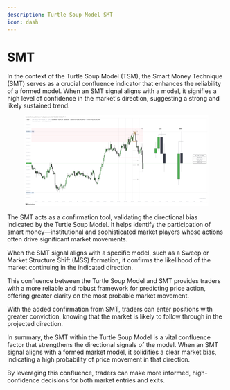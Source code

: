 ```yaml
---
description: Turtle Soup Model SMT
icon: dash
---
```


# SMT

In the context of the Turtle Soup Model (TSM), the Smart Money Technique (SMT) serves as a crucial confluence indicator that enhances the reliability of a formed model. When an SMT signal aligns with a model, it signifies a high level of confidence in the market's direction, suggesting a strong and likely sustained trend.

<figure><img src="../../.gitbook/assets/docs-turtle-soup-009.png" alt=""><figcaption></figcaption></figure>

The SMT acts as a confirmation tool, validating the directional bias indicated by the Turtle Soup Model. It helps identify the participation of smart money—institutional and sophisticated market players whose actions often drive significant market movements.

When the SMT signal aligns with a specific model, such as a Sweep or Market Structure Shift (MSS) formation, it confirms the likelihood of the market continuing in the indicated direction.&#x20;

This confluence between the Turtle Soup Model and SMT provides traders with a more reliable and robust framework for predicting price action, offering greater clarity on the most probable market movement.

With the added confirmation from SMT, traders can enter positions with greater conviction, knowing that the market is likely to follow through in the projected direction.

In summary, the SMT within the Turtle Soup Model is a vital confluence factor that strengthens the directional signals of the model. When an SMT signal aligns with a formed market model, it solidifies a clear market bias, indicating a high probability of price movement in that direction.&#x20;

By leveraging this confluence, traders can make more informed, high-confidence decisions for both market entries and exits.
